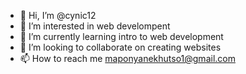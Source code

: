 - 👋 Hi, I’m @cynic12
- 👀 I’m interested in web develompent
- 🌱 I’m currently learning intro to web development
- 💞️ I’m looking to collaborate on creating websites
- 📫 How to reach me maponyanekhutso1@gmail.com

<!---
cynic12/cynic12 is a ✨ special ✨ repository because its `README.md` (this file) appears on your GitHub profile.
You can click the Preview link to take a look at your changes.
--->
